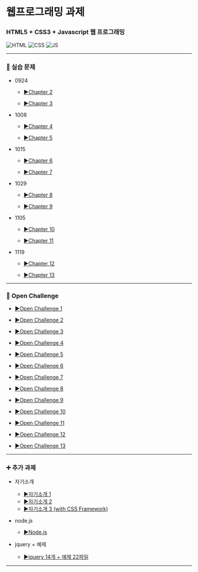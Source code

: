 # 웹프로그래밍 과제

### HTML5 + CSS3 + Javascript 웹 프로그래밍

![HTML](https://img.shields.io/badge/HTML5-E34F26?style=for-the-badge&logo=html5&logoColor=white)
![CSS](https://img.shields.io/badge/CSS3-1572B6?style=for-the-badge&logo=css3&logoColor=white)
![JS](https://img.shields.io/badge/JavaScript-F7DF1E?style=for-the-badge&logo=JavaScript&logoColor=white)

---

### 📖 실습 문제 
- 0924
  - [▶️Chapter 2](0924/Chapter2/)

  - [▶️Chapter 3](0924/Chapter3/)
 
- 1008
  - [▶️Chapter 4](1008/Chapter4/)
  
  - [▶️Chapter 5](1008/Chapter5/)
  
- 1015
  - [▶️Chapter 6](1015/Chapter6/)
  
  - [▶️Chapter 7](1015/Chapter7/)
  
- 1029
  - [▶️Chapter 8](1029/Chapter8/)
  
  - [▶️Chapter 9](1029/Chapter9/)
  
- 1105
  - [▶️Chapter 10](1105/Chapter10/)
  
  - [▶️Chapter 11](1105/Chapter11/)
  
- 1119
  - [▶️Chapter 12](1119/Chap12/)
  
  - [▶️Chapter 13](1119/Chap13/)
 
---

### 💯 Open Challenge
- [▶️Open Challenge 1](OpenChallenge1/) 
  
- [▶️Open Challenge 2](OpenChallenge2/) 
  
- [▶️Open Challenge 3](OpenChallenge3/) 
  
- [▶️Open Challenge 4](OpenChallenge4/) 
  
- [▶️Open Challenge 5](OpenChallenge5/) 
  
- [▶️Open Challenge 6](OpenChallenge6/) 
  
- [▶️Open Challenge 7](OpenChallenge7/) 
  
- [▶️Open Challenge 8](OpenChallenge8/) 
  
- [▶️Open Challenge 9](OpenChallenge9/) 
  
- [▶️Open Challenge 10](OpenChallenge10/) 
  
- [▶️Open Challenge 11](OpenChallenge11/) 
  
- [▶️Open Challenge 12](OpenChallenge12/) 
  
- [▶️Open Challenge 13](OpenChallenge13/)

---

### ➕ 추가 과제
- 자기소개
  - [▶️자기소개 1](1008/introduce/profile.html)
  - [▶️자기소개 2](1008/sourcecode/index.html)
  - [▶️자기소개 3 (with CSS Framework)](introduce/)
    
- node.js
  - [▶️Node.js](About%20node%20js/)
  
- jquery + 예제
  - [▶️jquery 14개 + 예제 22파일](1119HW/index.html)

---
